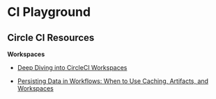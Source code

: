 # CI Playground

## Circle CI Resources

**Workspaces**
 - [Deep Diving into CircleCI Workspaces](https://circleci.com/blog/deep-diving-into-circleci-workspaces/)

 - [Persisting Data in Workflows: When to Use Caching, Artifacts, and Workspaces](https://circleci.com/blog/persisting-data-in-workflows-when-to-use-caching-artifacts-and-workspaces/)

